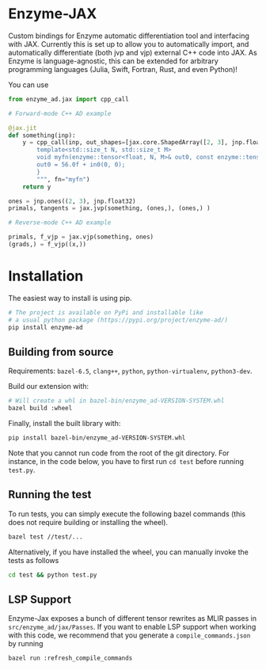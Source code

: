 # Enzyme-JAX

Custom bindings for Enzyme automatic differentiation tool and interfacing with
JAX. Currently this is set up to allow you to automatically import, and
automatically differentiate (both jvp and vjp) external C++ code into JAX. As
Enzyme is language-agnostic, this can be extended for arbitrary programming
languages (Julia, Swift, Fortran, Rust, and even Python)!

You can use

```python
from enzyme_ad.jax import cpp_call

# Forward-mode C++ AD example

@jax.jit
def something(inp):
    y = cpp_call(inp, out_shapes=[jax.core.ShapedArray([2, 3], jnp.float32)], source="""
        template<std::size_t N, std::size_t M>
        void myfn(enzyme::tensor<float, N, M>& out0, const enzyme::tensor<float, N, M>& in0) {
        out0 = 56.0f + in0(0, 0);
        }
        """, fn="myfn")
    return y

ones = jnp.ones((2, 3), jnp.float32)
primals, tangents = jax.jvp(something, (ones,), (ones,) )

# Reverse-mode C++ AD example

primals, f_vjp = jax.vjp(something, ones)
(grads,) = f_vjp((x,))
```

# Installation

The easiest way to install is using pip.

```bash
# The project is available on PyPi and installable like
# a usual python package (https://pypi.org/project/enzyme-ad/)
pip install enzyme-ad
```

## Building from source

Requirements: `bazel-6.5`, `clang++`, `python`, `python-virtualenv`,
`python3-dev`.

Build our extension with:
```sh
# Will create a whl in bazel-bin/enzyme_ad-VERSION-SYSTEM.whl
bazel build :wheel
```

Finally, install the built library with:
```sh
pip install bazel-bin/enzyme_ad-VERSION-SYSTEM.whl
```
Note that you cannot run code from the root of the git directory. For instance, in the code below, you have to first run `cd test` before running `test.py`.

## Running the test

To run tests, you can simply execute the following bazel commands (this does not require building or installing the wheel).
```sh
bazel test //test/...
```

Alternatively, if you have installed the wheel, you can manually invoke the tests as follows
```sh
cd test && python test.py
```
## LSP Support

Enzyme-Jax exposes a bunch of different tensor rewrites as MLIR passes in `src/enzyme_ad/jax/Passes`. If you want to enable LSP support when working with this code, we recommend that you generate a `compile_commands.json` by running

```bash
bazel run :refresh_compile_commands
```
